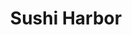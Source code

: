---
layout: place
title: "Sushi Harbor"
permalink: /colorado/denver/sushi-harbor.html
stateAbbr: CO
stateName: Colorado
cityName: Denver
place_id: ChIJbXjxAx58bIcRloiV8sZYjus
photos:
  - name: >-
      places/ChIJbXjxAx58bIcRloiV8sZYjus/photos/AeeoHcLJVOrLJAKI7FLdSLr-YEhyWI4UL316oOrco4kGneFvXO0GWe_NsYsfR3Ead7Al2hj7HHZhAHmObDFaavnGBMvBe34xshiRIWvnbJvsmTpEeqYukhlg_7LN2tXJngi-cBnifJstpF97XKvq9CnodgOiU_crTvaWHn7Z3JkDj2KuUs6WlbKmzkLApsIf2PMxRxYs3wLlBTTrffLAzXbyi6K1LByCN1Ep7C-5K4DUp935uzIEuGKaw_LfkcBJ9SISMHOJjNJ3ZhSWxdwFSwjZd_YIfkkS3yYXqbMViSwlm8TQOqIAz93wxASGAIZ6wHBhi_jfaUXEhy1Cbn_bK17WsQ4UWQjcQGiV03BfrEoPzfv2pXJ460-TfgpkCnQPzGUmrNoXskxWARZkfrZjwjs90gJJEWtyrnbXgj1zb0ryzOBGSg
    widthPx: 4032
    heightPx: 3024
    authorAttributions:
      - displayName: n. R.
        uri: https://maps.google.com/maps/contrib/113710694271182472350
        photoUri: >-
          https://lh3.googleusercontent.com/a-/ALV-UjXAIzLpBkwTxplib9GF-rkZxGeJhNik7igreN7ZxGPo1OCVe_ph=s100-p-k-no-mo
    flagContentUri: >-
      https://www.google.com/local/imagery/report/?cb_client=maps_api_places.places_api&image_key=!1e10!2sCIHM0ogKEICAgICbl5ukTA&hl=en-US
    googleMapsUri: >-
      https://www.google.com/maps/place//data=!3m4!1e2!3m2!1sCIHM0ogKEICAgICbl5ukTA!2e10!4m2!3m1!1s0x876c7c1e03f1786d:0xeb8e58c6f2958896
  - name: >-
      places/ChIJbXjxAx58bIcRloiV8sZYjus/photos/AeeoHcI4rPrMKo8HHglBeylIud1DOveIS56DD6njf7mnrCeY8i5TwrhxgIXF1QYxp4-RE1IoL9ciyvi7yrDBsbtN1pbbvlVjXzAYnu8WUuc-KbYGifUOD6_U4SC2HOmACDtSQc730YqbQzjpCxHW1U6dPUzmR_-cPCLJ53p_NhEUkdaeggyRnTOmZTcFNxiTnXspxmMqgAewDHJCzlB6u3wwUq5IXUd8GIMS733GdeDLUnuTeF9HAXJ2-dh2mRYDWU_TJy4oVFIeF9b1RtvfLo8MWdqnPqPVkmNwJg-hYGarXrhWwjpxCICxRci1zqWF-NSS-l71I4OxKb87PvJP57SZpQhqwHRr-sCEgBofAsgQg3naZpXOsqD-5jjyD2KWELNJEocCUyDc_6K1u4Uk4fuSkpfd_D4E5sx_WuNgSPRUk-UTxQ
    widthPx: 3663
    heightPx: 2687
    authorAttributions:
      - displayName: j homerj
        uri: https://maps.google.com/maps/contrib/100958565972852439268
        photoUri: >-
          https://lh3.googleusercontent.com/a-/ALV-UjV70tTYvZWctHCpZLrTuiRsiOJdIWkGvUfP1FR_SkPXeeQdy_ZQ=s100-p-k-no-mo
    flagContentUri: >-
      https://www.google.com/local/imagery/report/?cb_client=maps_api_places.places_api&image_key=!1e10!2sCIHM0ogKEICAgICLz92XJw&hl=en-US
    googleMapsUri: >-
      https://www.google.com/maps/place//data=!3m4!1e2!3m2!1sCIHM0ogKEICAgICLz92XJw!2e10!4m2!3m1!1s0x876c7c1e03f1786d:0xeb8e58c6f2958896
  - name: >-
      places/ChIJbXjxAx58bIcRloiV8sZYjus/photos/AeeoHcK6xKRF0Ba0dnLrq33K0bhCzNn-6oRVF6kQiDTUnsFt3_qVZjv3hKnlM1ggQhiLhCDQF2hWkxYC8e1Gfimy3MvbfQ8IRQCuwKwpDKTHzPWONYNTCP3Mm7c0iStQzvNHyspNH8_qsn5WcoBkO433Lax8h2Kb09RpGUT-LmkE2Dj8-s3XmGW5kHHceBI1KUWDFPQWMaVeN8Ty8C2ZEdM-K49tVFBxM0Mm4l61e5rxjqHW_9s-Q5Rmwm5-pEl6UJB_Yx2GiVnXoveYij0oJRdY1gznbU3VqIQ4V07ZpKR7ZEN5AZXKoh0Dd0kS5nY3gGGgDHJoNvt55TjTm2S-jeLOA2PPITb6aeqxE4e6TgQRFql8bKyc3hzl6XLAY_KMjkFo0Ztjs44bWlwVq5-QNA1HwKPqRt9AuwijRwAPPv6C2s10fg
    widthPx: 4800
    heightPx: 3600
    authorAttributions:
      - displayName: n. R.
        uri: https://maps.google.com/maps/contrib/113710694271182472350
        photoUri: >-
          https://lh3.googleusercontent.com/a-/ALV-UjXAIzLpBkwTxplib9GF-rkZxGeJhNik7igreN7ZxGPo1OCVe_ph=s100-p-k-no-mo
    flagContentUri: >-
      https://www.google.com/local/imagery/report/?cb_client=maps_api_places.places_api&image_key=!1e10!2sCIHM0ogKEICAgICbl5ukDA&hl=en-US
    googleMapsUri: >-
      https://www.google.com/maps/place//data=!3m4!1e2!3m2!1sCIHM0ogKEICAgICbl5ukDA!2e10!4m2!3m1!1s0x876c7c1e03f1786d:0xeb8e58c6f2958896
  - name: >-
      places/ChIJbXjxAx58bIcRloiV8sZYjus/photos/AeeoHcIYnwPWh5KFDfxRbgcxbthca7Xnsz1_RnQ9AFSlp0Tz6Xl-bpXjCVVP8jGFTj4luiIHPiZ11Ktc7lzC277djR20mean0ARU86GsqPK0TGFzbr-9zP1E2owSmeIMsVJZP__PIYPas7qUtXq1pX3qI200WSSAWNrp_Bda-8UW4O6JQi32mDlnxrKZBVOxlLOxnCJYWycq1A92mzUrg1SiIDRisEqy-FJ05DPGqQOsZzmteya0Kb7gFBs7ApmlrRYPg6XsI0rzxSlgOEvK9yZJn3bqJ5LSOGjIjPiZLhWRN2oP94RKOoooAFLXJ8vti-gRPe1h5ek0Jid6CC8Q5Ta5Qdmj08Jw7BXA3OPAsDOZ3VSOd8AgbLWMcr0QXQLXXkDpIyDysJxKu7KDZOKwclSNCHT_VGQbeNn1mBPJZE9F9QcNDPqR
    widthPx: 2992
    heightPx: 2992
    authorAttributions:
      - displayName: Luana Paulsen
        uri: https://maps.google.com/maps/contrib/116634163027994398557
        photoUri: >-
          https://lh3.googleusercontent.com/a-/ALV-UjVytY6wjwwGnSIu9wRNPqD9u-ZjqWxyOu3n1VTm19thiCJdD4S__Q=s100-p-k-no-mo
    flagContentUri: >-
      https://www.google.com/local/imagery/report/?cb_client=maps_api_places.places_api&image_key=!1e10!2sCIHM0ogKEICAgIDj1am-uAE&hl=en-US
    googleMapsUri: >-
      https://www.google.com/maps/place//data=!3m4!1e2!3m2!1sCIHM0ogKEICAgIDj1am-uAE!2e10!4m2!3m1!1s0x876c7c1e03f1786d:0xeb8e58c6f2958896
  - name: >-
      places/ChIJbXjxAx58bIcRloiV8sZYjus/photos/AeeoHcINduXHScvOWeARql_aaCMpwbaHJKy41do-ozd9uU0PTAVi49e4DwkxbP3r9FwDxsfWajz0_qvqJBpP6Jpw7WNFE2u-_WmpjAOlXtBM3sjNKWIGUwnqTtRfRDNKT80E4gYJGuKoUwcpBTx-64_mepoaiNryhIo0tW_sXDD_-Umk3GGCM1bnJHKamb0OzkDR8nZKtZGt7MYgzVLhRZM8GhofbewE2CoZN6Cll4Ck1NqjGfJ-HF5aLiyI3U2UHOLbtf5JbtXCO6SkR8AboEP-aO8csziZs7dokXRKHAneEj82EzSTejZQdmB_Qbk2-Cdz5_Rb1yoZRZUnuDLg0frcBsaR1gbXy5CKH-Y681PS_N6ZA3a2mpw2ZZN7Ytj3fkyoGBaDblLueq8SD88-K_lVrPMZ99H4n6xHKyZ_E5LnN8Q8gg
    widthPx: 2700
    heightPx: 4800
    authorAttributions:
      - displayName: Giselle C
        uri: https://maps.google.com/maps/contrib/100837705126832934038
        photoUri: >-
          https://lh3.googleusercontent.com/a-/ALV-UjX--8mdyGZXnLsbXvcDCgGum-_SR6giyDKMwPApZHtDLc6thZw=s100-p-k-no-mo
    flagContentUri: >-
      https://www.google.com/local/imagery/report/?cb_client=maps_api_places.places_api&image_key=!1e10!2sCIHM0ogKEICAgICEov-SMA&hl=en-US
    googleMapsUri: >-
      https://www.google.com/maps/place//data=!3m4!1e2!3m2!1sCIHM0ogKEICAgICEov-SMA!2e10!4m2!3m1!1s0x876c7c1e03f1786d:0xeb8e58c6f2958896
  - name: >-
      places/ChIJbXjxAx58bIcRloiV8sZYjus/photos/AeeoHcISDlW9GghHUsI6SZhdEwc-UWdrhNgKWLlFq_Ny3CGwVttk47YLFcyhi7N6tgVBTcapxlQV_qDbRwDQFTP4pFE9KGxf_Sq2heRq8fE4Mq6HVj2NE4x8FsFAZWrgNgx0SQsLd6ZQhnRv1F221m6JggDK7RxoUvfmnsr6HzHuRaygDsfTlDJ0N_P_E6fzToUjGRnvPaZu8_XB9uETusWFheV7eZ7o_zEtwE9v-wkJiM9eLHdN6TO-a96cG8vFl9jtxKEUqXlb5-v0mCGh-uttSIppL34UZVein0_hW2b4T_DNv2MPW_GZRFH-nB05BFboayDGmglAWfzFmrmr_ikwxNgjvPI8qbxvhUwBK379QuuigeD73K8jBtNraOObuvxeF0e4IxL9B_9qWWLJW0IF7bXgy8osM-G34zbKvZuDpEEIvj8
    widthPx: 3024
    heightPx: 4032
    authorAttributions:
      - displayName: n. R.
        uri: https://maps.google.com/maps/contrib/113710694271182472350
        photoUri: >-
          https://lh3.googleusercontent.com/a-/ALV-UjXAIzLpBkwTxplib9GF-rkZxGeJhNik7igreN7ZxGPo1OCVe_ph=s100-p-k-no-mo
    flagContentUri: >-
      https://www.google.com/local/imagery/report/?cb_client=maps_api_places.places_api&image_key=!1e10!2sCIHM0ogKEICAgICbl5ukjAE&hl=en-US
    googleMapsUri: >-
      https://www.google.com/maps/place//data=!3m4!1e2!3m2!1sCIHM0ogKEICAgICbl5ukjAE!2e10!4m2!3m1!1s0x876c7c1e03f1786d:0xeb8e58c6f2958896
  - name: >-
      places/ChIJbXjxAx58bIcRloiV8sZYjus/photos/AeeoHcLM7io_JvYukccMPr4_OcPIWcxm-bafO3Y_VmWsrMvYoojYQXTKtH6QFnIiqWe8tiqpsKDohVDcZs31sKnerNaV1_QZoHT7fVV0kT-IPN6bc1c8BNfRXU3oH0dzmeFhzL9aGvR2egB51pxf0WGxWic9jvjOErITBI1KiZ80NfQ59lXU82c-lXl_A9UnXPfyxutyhjatUq57jkCGGn53URx6PkJbTgZ0o7QntHUnzW6iqKqiRtB6AtdrGQ5qlgqVg02KTwT2xuaAyMuy6HIV14s-pt9wX3ZHhuKbJDHauuLz-3eM0gAOrC-1BCvV-XVJE9b-XPV1ci8SZfjMSGaoXUB9VJt9yQaqfsHDZtJDcWwCQUdjMaonaDhRQHwbDoQ5mxdKmUI02Tz-QVBzZKQLZsShvRDeYM31SlYsbtQEyxA
    widthPx: 3000
    heightPx: 4000
    authorAttributions:
      - displayName: Jenn Pfankuch
        uri: https://maps.google.com/maps/contrib/114190947241820048286
        photoUri: >-
          https://lh3.googleusercontent.com/a-/ALV-UjXpBS2kmcfMGkqa75jrF2F90hW5setFqqz5XKhzoXKSTiakRgF4wg=s100-p-k-no-mo
    flagContentUri: >-
      https://www.google.com/local/imagery/report/?cb_client=maps_api_places.places_api&image_key=!1e10!2sCIHM0ogKEICAgIDDptq2VQ&hl=en-US
    googleMapsUri: >-
      https://www.google.com/maps/place//data=!3m4!1e2!3m2!1sCIHM0ogKEICAgIDDptq2VQ!2e10!4m2!3m1!1s0x876c7c1e03f1786d:0xeb8e58c6f2958896
  - name: >-
      places/ChIJbXjxAx58bIcRloiV8sZYjus/photos/AeeoHcJS1EUzYOojStoBxj6f7Ma6C7t-4MH-VhCN2OTogfOjeLVVZuh7xwKQ6OX2S0RpmV6a9TxW9WK2YU6uSrA3-Fs7bmR1DACdPAPqrmE0AP5Ur31_OGYUiBwM8YEPZ2myGz-ZjvXJ9Kwx8AaSxfRx_81gaR0lAraxkJ72Eg4A_vaxv4oWFc0gBPxqjIFAwH73PXJezqi5YmOOhnnZiSgDWqxdlhZucYGl2ETlzYHDJbs88PE_sXnbJ9RZau-WNW-TDIfbKL6SkII5BSPLS5kiFoV4ZU0s_NOlxwk4SDPONmwAKhs5V8OXLfJ3Mgi0ddp_JE6mNuPQ0rmQXf3cZCIKtMl2U0n3vLlTNfTpYT4Nn3__6JPOsCXCSfEQ0-zQ19euxzgPLG3UKIJr0a-IE-bv4aXmrow8Wt7ha49QXV8EOTFNHQ
    widthPx: 3000
    heightPx: 4000
    authorAttributions:
      - displayName: Jenn Pfankuch
        uri: https://maps.google.com/maps/contrib/114190947241820048286
        photoUri: >-
          https://lh3.googleusercontent.com/a-/ALV-UjXpBS2kmcfMGkqa75jrF2F90hW5setFqqz5XKhzoXKSTiakRgF4wg=s100-p-k-no-mo
    flagContentUri: >-
      https://www.google.com/local/imagery/report/?cb_client=maps_api_places.places_api&image_key=!1e10!2sCIHM0ogKEICAgIDDptq2FQ&hl=en-US
    googleMapsUri: >-
      https://www.google.com/maps/place//data=!3m4!1e2!3m2!1sCIHM0ogKEICAgIDDptq2FQ!2e10!4m2!3m1!1s0x876c7c1e03f1786d:0xeb8e58c6f2958896
  - name: >-
      places/ChIJbXjxAx58bIcRloiV8sZYjus/photos/AeeoHcL8cbrzEUnACDrA0HQ2b3BEF90sJ7VDi9ouMLkfE8UbTpWSjtHLCcH_Cy2pyhzuLjwgT9ONN_Y1PtvLZ45TXvLSu6FBE_veQhoNEB5ldT2DZ2ayaDkUH4YKV1o58g8lCcDXRhPykOTiG_8kdLuZtNdbgVms-TCY7V415driNfMhV3ux1AzzN7ox_aFUN7-WveyT930yDeV25wBQJZx2wfY4UGKYAWHNK93le3SaArj2YBxnKwrjKPF-QQgFUmtria2ZCTu-xHTwHTZeK6BnBhjttkaRiOyZrtA4NIUEIkYD1oz2vFCwf5ow2Zc-DLJd--0lsQ-RVXVxhRB_EtJSLYSzTh5Zr1TBieSC8FsuTVJELBDuMBcZAkSWJvdf1X3J58KXY7sd26MEI7anRUwEarKfOGP3JI8LyylIjxDS0-UgOCeH
    widthPx: 4032
    heightPx: 3024
    authorAttributions:
      - displayName: Jessica Hernandez
        uri: https://maps.google.com/maps/contrib/108434294858422983024
        photoUri: >-
          https://lh3.googleusercontent.com/a-/ALV-UjVKl06xHAZlelCHCBY-R58bdt2SYVXQ7yax2lUfdiCwnhV9j_PfWQ=s100-p-k-no-mo
    flagContentUri: >-
      https://www.google.com/local/imagery/report/?cb_client=maps_api_places.places_api&image_key=!1e10!2sCIHM0ogKEICAgICk7fORpwE&hl=en-US
    googleMapsUri: >-
      https://www.google.com/maps/place//data=!3m4!1e2!3m2!1sCIHM0ogKEICAgICk7fORpwE!2e10!4m2!3m1!1s0x876c7c1e03f1786d:0xeb8e58c6f2958896
  - name: >-
      places/ChIJbXjxAx58bIcRloiV8sZYjus/photos/AeeoHcKOVN_TfonqFoPjQsVn3GQ_6EgFqtrUPBzxPmBsw2r_kSc8AcJGUxdXpQE2A_1by_Gci5HvTEFwU0b31yuNooBj8Wd0hshUrnfOnx_2D8y4c6jNHUrNobRiXd1icGmKcT4RpZI20xkS2JLCo3jEffGWctmZBMylCXcsQE2txF7hVkZ0aMx1hrZ0T8xWKVnA_6FW6O2Btgr8BrPO2h0Ff0uu-oNGWZ1vqnyLhaBBcojfM5DIdz674HaaEZh0jPqx4k1xPGN9AnIFfvHHT27u9_AJGGGlgQCmBj_8a54crsw1NjnkJVZhhuaGJzdZOXT4inyV2K8hIuQYXv8eEcKzr3s4nvuG3vcanyXuH2QTOGomvZk1fpaAbFcZlfT_DOcDzjS2zycxZ_O5jl4mSsIUyq8EUhD2YYGQD5ztfq-UrSKdlw
    widthPx: 1032
    heightPx: 581
    authorAttributions:
      - displayName: Ri Long Li
        uri: https://maps.google.com/maps/contrib/103878360858006850154
        photoUri: >-
          https://lh3.googleusercontent.com/a/ACg8ocKbrbJrNWGszmNBIYZ0W0OLKHwcQvlYXe5k-H2x0vyX6RLsbQ=s100-p-k-no-mo
    flagContentUri: >-
      https://www.google.com/local/imagery/report/?cb_client=maps_api_places.places_api&image_key=!1e10!2sCIHM0ogKEICAgIDc7dqZbA&hl=en-US
    googleMapsUri: >-
      https://www.google.com/maps/place//data=!3m4!1e2!3m2!1sCIHM0ogKEICAgIDc7dqZbA!2e10!4m2!3m1!1s0x876c7c1e03f1786d:0xeb8e58c6f2958896
address: 4136 E 8th Ave, Denver, CO 80220, USA
street: 4136 E 8th Ave
city: Denver
state: CO
zip: '80220'
country: USA
neighborhood: East
latitude: '39.729090'
longitude: '-104.938566'
accessibility_options:
  wheelchairAccessibleParking: true
  wheelchairAccessibleEntrance: true
  wheelchairAccessibleRestroom: true
  wheelchairAccessibleSeating: true
business_status: OPERATIONAL
name: Sushi Harbor
google_maps_links:
  directionsUri: >-
    https://www.google.com/maps/dir//''/data=!4m7!4m6!1m1!4e2!1m2!1m1!1s0x876c7c1e03f1786d:0xeb8e58c6f2958896!3e0
  placeUri: https://maps.google.com/?cid=16973601657102633110
  writeAReviewUri: >-
    https://www.google.com/maps/place//data=!4m3!3m2!1s0x876c7c1e03f1786d:0xeb8e58c6f2958896!12e1
  reviewsUri: >-
    https://www.google.com/maps/place//data=!4m4!3m3!1s0x876c7c1e03f1786d:0xeb8e58c6f2958896!9m1!1b1
  photosUri: >-
    https://www.google.com/maps/place//data=!4m3!3m2!1s0x876c7c1e03f1786d:0xeb8e58c6f2958896!10e5
primary_type: Sushi Restaurant
opening_hours:
  regular: null
  current: null
secondary_opening_hours:
  regular:
    weekdayDescriptions: null
    type: null
  current:
    weekdayDescriptions: null
    type: null
phone: (303) 333-6888
price_level: PRICE_LEVEL_MODERATE
price_range: null
rating: '4.5'
rating_count: 497
website: https://www.sushiharborco.com/
description: null
reviews: null
parking_options: null
payment_options: null
allow_dogs: null
curbside_pickup: null
delivery: null
dine_in: null
good_for_children: null
good_for_groups: null
good_for_sports: null
live_music: null
menu_for_children: null
outdoor_seating: null
reservable: null
restroom: null
serves_beer: null
serves_breakfast: null
serves_brunch: null
serves_cocktails: null
serves_coffee: null
serves_dinner: null
serves_dessert: null
serves_lunch: null
serves_vegetarian_food: null
serves_wine: null
takeout: null

---